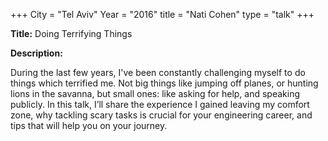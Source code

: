 +++
City = "Tel Aviv"
Year = "2016"
title = "Nati Cohen"
type = "talk"
+++

<div class="span-15  ">
  <div class="span-15  last ">
  <p><strong>Title:</strong>
  Doing Terrifying Things
  </p>

  <p><strong>Description:</strong></p>

  <p>During the last few years, I've been constantly challenging myself to do things which terrified me. Not big things like jumping off planes, or hunting lions in the savanna, but small ones: like asking for help, and speaking publicly. In this talk, I’ll share the experience I gained leaving my comfort zone, why tackling scary tasks is crucial for your engineering career, and tips that will help you on your journey.

</p>
  </div>
</div>
